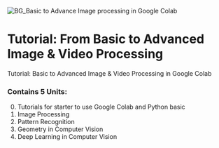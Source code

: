 ![BG_Basic to Advance Image processing in Google Colab](https://github.com/user-attachments/assets/6237ff1f-0c3d-4377-9daa-8cda30d0ae61)
# Tutorial: From Basic to Advanced Image & Video Processing
Tutorial: Basic to Advanced Image &amp; Video Processing in Google Colab

### Contains 5 Units:

0. Tutorials for starter to use Google Colab and Python basic
1. Image Processing
2. Pattern Recognition
3. Geometry in Computer Vision
4. Deep Learning in Computer Vision
